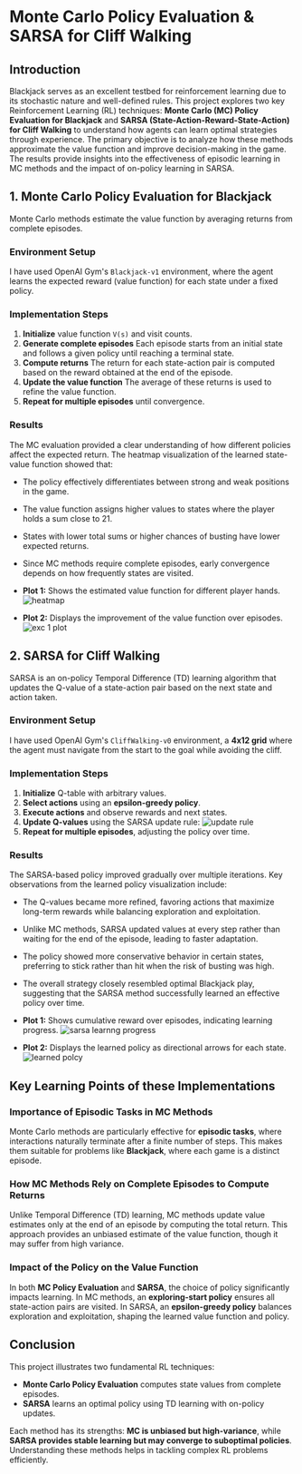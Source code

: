 # Monte Carlo Policy Evaluation & SARSA for Cliff Walking

## Introduction
Blackjack serves as an excellent testbed for reinforcement learning due to its stochastic nature and well-defined rules. 
This project explores two key Reinforcement Learning (RL) techniques: **Monte Carlo (MC) Policy Evaluation for Blackjack** and **SARSA (State-Action-Reward-State-Action) for Cliff Walking** 
to understand how agents can learn optimal strategies through experience. 
The primary objective is to analyze how these methods approximate the value function and improve decision-making in the game. 
The results provide insights into the effectiveness of episodic learning in MC methods and the impact of on-policy learning in SARSA.

## 1. Monte Carlo Policy Evaluation for Blackjack
Monte Carlo methods estimate the value function by averaging returns from complete episodes.
### Environment Setup
I have used OpenAI Gym's `Blackjack-v1` environment, where the agent learns the expected reward (value function) for each state under a fixed policy.

### Implementation Steps
1. **Initialize** value function `V(s)` and visit counts.
2. **Generate complete episodes** Each episode starts from an initial state and follows a given policy until reaching a terminal state.
3. **Compute returns** The return for each state-action pair is computed based on the reward obtained at the end of the episode.
4. **Update the value function** The average of these returns is used to refine the value function.
5. **Repeat for multiple episodes** until convergence.

### Results
The MC evaluation provided a clear understanding of how different policies affect the expected return. The heatmap visualization of the learned state-value function showed that:
- The policy effectively differentiates between strong and weak positions in the game.
- The value function assigns higher values to states where the player holds a sum close to 21.
- States with lower total sums or higher chances of busting have lower expected returns.
- Since MC methods require complete episodes, early convergence depends on how frequently states are visited.

- **Plot 1:** Shows the estimated value function for different player hands.
  ![heatmap](https://github.com/user-attachments/assets/c12af2b6-eeb1-45ea-9477-4d14a95a1ec6)

- **Plot 2:** Displays the improvement of the value function over episodes.
![exc 1 plot](https://github.com/user-attachments/assets/c2b3aa9a-3af6-42ae-86e4-0797c6cf756f)

## 2. SARSA for Cliff Walking
SARSA is an on-policy Temporal Difference (TD) learning algorithm that updates the Q-value of a state-action pair based on the next state and action taken.
### Environment Setup
I have used OpenAI Gym's `CliffWalking-v0` environment, a **4x12 grid** where the agent must navigate from the start to the goal while avoiding the cliff.

### Implementation Steps
1. **Initialize** Q-table with arbitrary values.
2. **Select actions** using an **epsilon-greedy policy**.
3. **Execute actions** and observe rewards and next states.
4. **Update Q-values** using the SARSA update rule:
![update rule](https://github.com/user-attachments/assets/002415d1-5c11-4175-96af-041789ec90a2)
5. **Repeat for multiple episodes**, adjusting the policy over time.

### Results
The SARSA-based policy improved gradually over multiple iterations. Key observations from the learned policy visualization include:
- The Q-values became more refined, favoring actions that maximize long-term rewards while balancing exploration and exploitation.
- Unlike MC methods, SARSA updated values at every step rather than waiting for the end of the episode, leading to faster adaptation.
- The policy showed more conservative behavior in certain states, preferring to stick rather than hit when the risk of busting was high.
- The overall strategy closely resembled optimal Blackjack play, suggesting that the SARSA method successfully learned an effective policy over time.
- **Plot 1:** Shows cumulative reward over episodes, indicating learning progress.
  ![sarsa learnng progress](https://github.com/user-attachments/assets/cb6e1c51-cfc5-499a-b440-c314ee12bccf)

- **Plot 2:** Displays the learned policy as directional arrows for each state.
  ![learned polcy](https://github.com/user-attachments/assets/8a455220-f224-47e3-8a09-f8924e43cc4a)

## Key Learning Points of these Implementations

### Importance of Episodic Tasks in MC Methods
Monte Carlo methods are particularly effective for **episodic tasks**, where interactions naturally terminate after a finite number of steps. 
This makes them suitable for problems like **Blackjack**, where each game is a distinct episode.

### How MC Methods Rely on Complete Episodes to Compute Returns
Unlike Temporal Difference (TD) learning, MC methods update value estimates only at the end of an episode by computing the total return. 
This approach provides an unbiased estimate of the value function, though it may suffer from high variance.

### Impact of the Policy on the Value Function
In both **MC Policy Evaluation** and **SARSA**, the choice of policy significantly impacts learning. In MC methods, an **exploring-start policy** ensures all state-action pairs are visited. 
In SARSA, an **epsilon-greedy policy** balances exploration and exploitation, shaping the learned value function and policy.

## Conclusion
This project illustrates two fundamental RL techniques:
- **Monte Carlo Policy Evaluation** computes state values from complete episodes.
- **SARSA** learns an optimal policy using TD learning with on-policy updates.

Each method has its strengths: **MC is unbiased but high-variance**, while **SARSA provides stable learning but may converge to suboptimal policies**. 
Understanding these methods helps in tackling complex RL problems efficiently.
